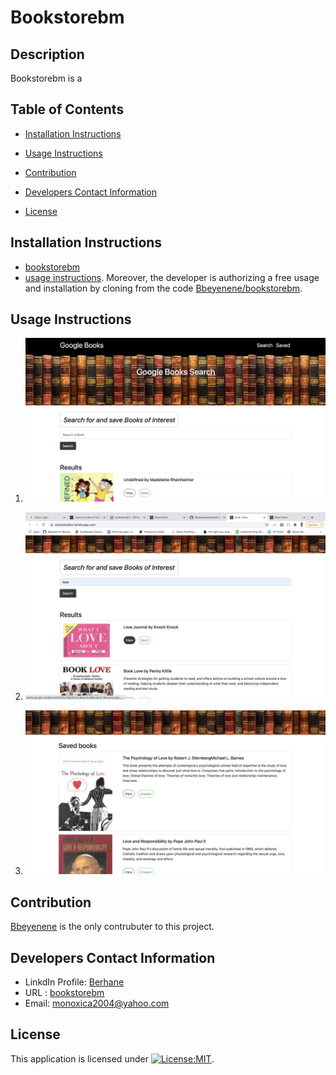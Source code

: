# Bookstorebm

## Description
   Bookstorebm is a
   ## Table of Contents
   * [Installation Instructions](#installation-instructions)
   
   * [Usage Instructions](#usage-instructions)
   
   * [Contribution](#Contribution)
   
   * [Developers Contact Information](#Developers-Contact-Information)
     
  * [License](#license)

   ## Installation Instructions
  * [bookstorebm](https://bookstorebm.herokuapp.com/)
  * [usage instructions](#usage-instructions). Moreover, the developer is authorizing a free usage and installation by cloning from the code [Bbeyenene/bookstorebm](https://github.com/Bbeyenene/bookstorebm).
   ## Usage Instructions
   1.  ![bookstorebm](./client/images/img1.png)

   2.  ![bookstorebm](./client/images/img2.png)
   
   3.  ![bookstorebm](./client/images/img3.png)
   
   ## Contribution
   [Bbeyenene](https://github.com/Bbeyenene) is the only contrubuter to this project.
   
   ## Developers Contact Information
   * LinkdIn Profile: [Berhane](https://www.linkedin.com/in/berhane-beyene/)
   * URL : [bookstorebm](https://bookstorebm.herokuapp.com/) 
   * Email: monoxica2004@yahoo.com
   ## License
   This application is licensed under [![License:MIT](https://img.shields.io/badge/License-ISC-yellow.svg)](https://opensource.org/licenses/ISC).